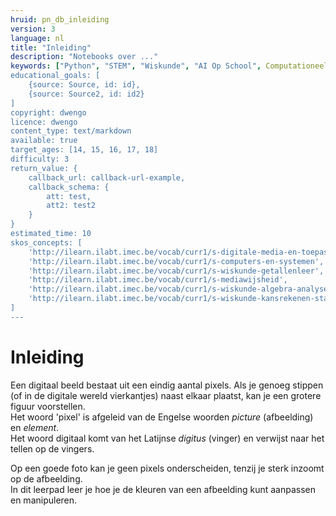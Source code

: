 ```yaml
---
hruid: pn_db_inleiding
version: 3
language: nl
title: "Inleiding"
description: "Notebooks over ..."
keywords: ["Python", "STEM", "Wiskunde", "AI Op School", Computationeel denken"]
educational_goals: [
    {source: Source, id: id}, 
    {source: Source2, id: id2}
]
copyright: dwengo
licence: dwengo
content_type: text/markdown
available: true
target_ages: [14, 15, 16, 17, 18]
difficulty: 3
return_value: {
    callback_url: callback-url-example,
    callback_schema: {
        att: test,
        att2: test2
    }
}
estimated_time: 10
skos_concepts: [
    'http://ilearn.ilabt.imec.be/vocab/curr1/s-digitale-media-en-toepassingen', 
    'http://ilearn.ilabt.imec.be/vocab/curr1/s-computers-en-systemen', 
    'http://ilearn.ilabt.imec.be/vocab/curr1/s-wiskunde-getallenleer', 
    'http://ilearn.ilabt.imec.be/vocab/curr1/s-mediawijsheid', 
    'http://ilearn.ilabt.imec.be/vocab/curr1/s-wiskunde-algebra-analyse', 
    'http://ilearn.ilabt.imec.be/vocab/curr1/s-wiskunde-kansrekenen-statistiek'
]
---
```


# Inleiding
Een digitaal beeld bestaat uit een eindig aantal pixels. Als je genoeg stippen (of in de digitale wereld vierkantjes) naast elkaar plaatst, kan je een grotere figuur voorstellen.<br>
Het woord 'pixel' is afgeleid van de Engelse woorden *picture* (afbeelding) en *element*.<br>
Het woord digitaal komt van het Latijnse *digitus* (vinger) en verwijst naar het tellen op de vingers. 

Op een goede foto kan je geen pixels onderscheiden, tenzij je sterk inzoomt op de afbeelding.  
In dit leerpad leer je hoe je de kleuren van een afbeelding kunt aanpassen en manipuleren.
